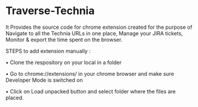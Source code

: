 # Traverse-Technia
It Provides the source code for chrome extension created for the purpose of  Navigate to all the Technia URLs in one place, Manage your JIRA tickets, Monitor & export the time spent on the browser.

STEPS to add extension manually :

•	Clone the respository on your local in a folder

•	Go to chrome://extensions/ in your chrome browser and make sure Developer Mode is switched on

•	Click on Load unpacked button and select folder where the files are placed.
